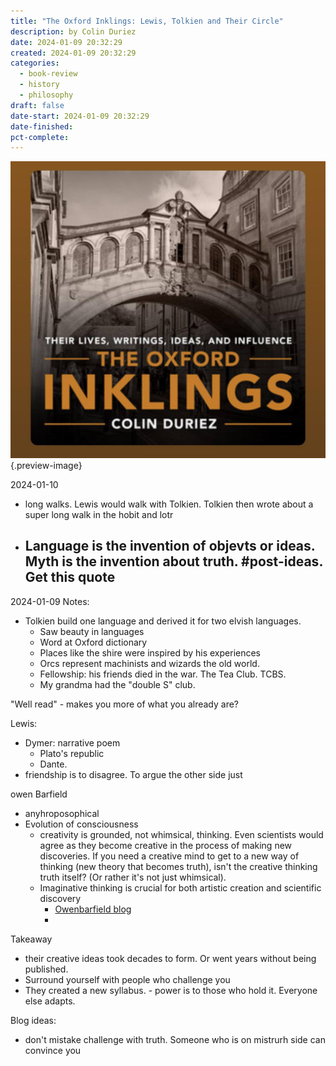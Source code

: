 ```yaml
---
title: "The Oxford Inklings: Lewis, Tolkien and Their Circle"
description: by Colin Duriez
date: 2024-01-09 20:32:29
created: 2024-01-09 20:32:29
categories:
  - book-review
  - history
  - philosophy
draft: false
date-start: 2024-01-09 20:32:29
date-finished: 
pct-complete:
---
```

![The Oxford inklings](../img/book-the-oxford-inklings.jpeg){.preview-image}


2024-01-10

- long walks. Lewis would walk with Tolkien. Tolkien then wrote about a super long walk in the hobit and lotr 
- Language is the invention of objevts or ideas. Myth is the invention about truth. #post-ideas. Get this quote 
	- 

2024-01-09
Notes:

- Tolkien build one language and derived it for two elvish languages. 
	- Saw beauty in languages 
	- Word at Oxford dictionary
	- Places like the shire were inspired by his experiences 
	- Orcs represent machinists and wizards the old world. 
	- Fellowship: his friends died in the war. The Tea Club. TCBS. 
	- My grandma had the "double S" club. 

"Well read" - makes you more of what you already are?

Lewis:

- Dymer: narrative poem
	- Plato's republic 
	- Dante. 
- friendship is to disagree. To argue the other side just 

owen Barfield

- anyhroposophical
- Evolution of consciousness
	- creativity is grounded, not whimsical, thinking. Even scientists would agree as they become creative in the process of making new discoveries. If you need a creative mind to get to a new way of thinking (new theory that becomes truth), isn't the creative thinking truth itself? (Or rather it's not just whimsical). 
	- Imaginative thinking is crucial for both artistic creation and scientific discovery 
		- [Owenbarfield blog](http://owenbarfield.org/BARFIELD/encyclopedia_barfieldiana/Ideas_Concepts/Science.html)
		- 


Takeaway
- their creative ideas took decades to form. Or went years without being published. 
- Surround yourself with people who challenge you
- They created a new syllabus. - power is to those who hold it. Everyone else adapts. 

Blog ideas:
- don't mistake challenge with truth. Someone who is on mistrurh side can convince you
